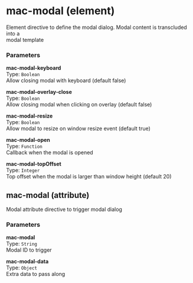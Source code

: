
mac-modal (element)
===
Element directive to define the modal dialog. Modal content is transcluded into a  
modal template  
  
### Parameters
**mac-modal-keyboard**  
Type: `Boolean`  
Allow closing modal with keyboard (default false)  
  
**mac-modal-overlay-close**  
Type: `Boolean`  
Allow closing modal when clicking on overlay (default false)  
  
**mac-modal-resize**  
Type: `Boolean`  
Allow modal to resize on window resize event (default true)  
  
**mac-modal-open**  
Type: `Function`  
Callback when the modal is opened  
  
**mac-modal-topOffset**  
Type: `Integer`  
Top offset when the modal is larger than window height (default 20)  
  


mac-modal (attribute)
---

Modal attribute directive to trigger modal dialog  
  
### Parameters
**mac-modal**  
Type: `String`  
Modal ID to trigger  
  
**mac-modal-data**  
Type: `Object`  
Extra data to pass along  
  

